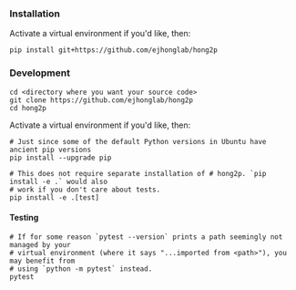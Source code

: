 
### Installation

Activate a virtual environment if you'd like, then:

```
pip install git+https://github.com/ejhonglab/hong2p
```


### Development

```
cd <directory where you want your source code>
git clone https://github.com/ejhonglab/hong2p
cd hong2p
```

Activate a virtual environment if you'd like, then:

```
# Just since some of the default Python versions in Ubuntu have ancient pip versions
pip install --upgrade pip

# This does not require separate installation of # hong2p. `pip install -e .` would also
# work if you don't care about tests.
pip install -e .[test]
```

#### Testing

```
# If for some reason `pytest --version` prints a path seemingly not managed by your
# virtual environment (where it says "...imported from <path>"), you may benefit from
# using `python -m pytest` instead.
pytest
```
